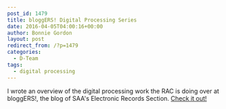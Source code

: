 ```yaml
---
post_id: 1479
title: bloggERS! Digital Processing Series
date: 2016-04-05T04:00:16+00:00
author: Bonnie Gordon
layout: post
redirect_from: /?p=1479
categories:
  - D-Team
tags:
  - digital processing
---
```

I wrote an overview of the digital processing work the RAC is doing over at bloggERS!, the blog of SAA's Electronic Records Section. [Check it out!](http://wp.me/p4Ur6K-8S)
